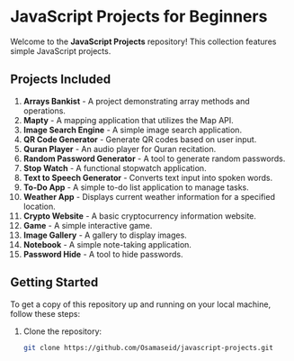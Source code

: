 # JavaScript Projects for Beginners

Welcome to the **JavaScript Projects** repository! This collection features simple JavaScript projects.

## Projects Included

1. **Arrays Bankist** - A project demonstrating array methods and operations.
2. **Mapty** - A mapping application that utilizes the Map API.
3. **Image Search Engine** - A simple image search application.
4. **QR Code Generator** - Generate QR codes based on user input.
5. **Quran Player** - An audio player for Quran recitation.
6. **Random Password Generator** - A tool to generate random passwords.
7. **Stop Watch** - A functional stopwatch application.
8. **Text to Speech Generator** - Converts text input into spoken words.
9. **To-Do App** - A simple to-do list application to manage tasks.
10. **Weather App** - Displays current weather information for a specified location.
11. **Crypto Website** - A basic cryptocurrency information website.
12. **Game** - A simple interactive game.
13. **Image Gallery** - A gallery to display images.
14. **Notebook** - A simple note-taking application.
15. **Password Hide** - A tool to hide passwords.

## Getting Started

To get a copy of this repository up and running on your local machine, follow these steps:

1. Clone the repository:
   ```bash
   git clone https://github.com/Osamaseid/javascript-projects.git
